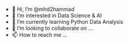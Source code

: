 - 👋 Hi, I’m @mhd2hammad
- 👀 I’m interested in Data Science & AI
- 🌱 I’m currently learning Python Data Analysis
- 💞️ I’m looking to collaborate on ...
- 📫 How to reach me ...

<!---
mhd2hammad/mhd2hammad is a ✨ special ✨ repository because its `README.md` (this file) appears on your GitHub profile.
You can click the Preview link to take a look at your changes.
--->
